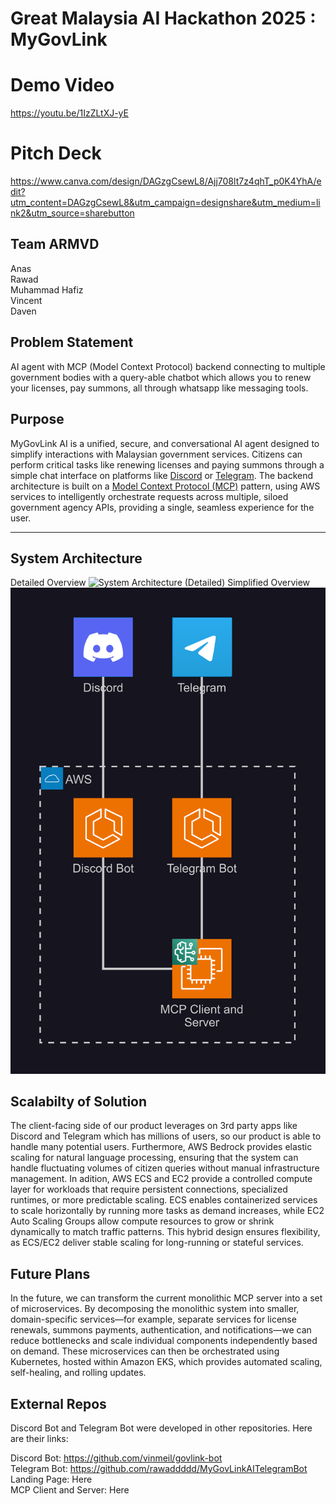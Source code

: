 # Great Malaysia AI Hackathon 2025 : MyGovLink

# Demo Video
https://youtu.be/1IzZLtXJ-yE

# Pitch Deck
https://www.canva.com/design/DAGzgCsewL8/Ajj708lt7z4qhT_p0K4YhA/edit?utm_content=DAGzgCsewL8&utm_campaign=designshare&utm_medium=link2&utm_source=sharebutton

## Team ARMVD
Anas <br>
Rawad <br>
Muhammad Hafiz <br>
Vincent <br>
Daven

## Problem Statement

AI agent with MCP (Model Context Protocol) backend connecting to multiple government bodies with a query-able chatbot which allows you to renew your licenses, pay summons, all through whatsapp like messaging tools.

## Purpose

MyGovLink AI is a unified, secure, and conversational AI agent designed to simplify interactions
with Malaysian government services. Citizens can perform critical tasks like renewing licenses
and paying summons through a simple chat interface on platforms like [Discord](https://t.me/telegram) or [Telegram](https://t.me/telegram).
The backend architecture is built on a [Model Context Protocol (MCP)](https://modelcontextprotocol.io/docs/getting-started/intro) pattern, using AWS
services to intelligently orchestrate requests across multiple, siloed government agency APIs,
providing a single, seamless experience for the user.

---

## System Architecture
Detailed Overview
![System Architecture (Detailed)](https://github.com/user-attachments/assets/32880479-d391-4e50-9e13-0421ab5b6a0e)
Simplified Overview
![System Architecture (Simplified](assets/govlinkai_system_architecture.png)

## Scalabilty of Solution

The client-facing side of our product leverages on 3rd party apps like Discord and Telegram which has millions of users, so our product is able to handle many potential users. Furthermore, AWS Bedrock provides elastic scaling for natural language processing, ensuring that the system can handle fluctuating volumes of citizen queries without manual infrastructure management. In adition, AWS ECS and EC2 provide a controlled compute layer for workloads that require persistent connections, specialized runtimes, or more predictable scaling. ECS enables containerized services to scale horizontally by running more tasks as demand increases, while EC2 Auto Scaling Groups allow compute resources to grow or shrink dynamically to match traffic patterns. This hybrid design ensures flexibility, as ECS/EC2 deliver stable scaling for long-running or stateful services. 

## Future Plans

In the future, we can transform the current monolithic MCP server into a set of microservices. By decomposing the monolithic system into smaller, domain-specific services—for example, separate services for license renewals, summons payments, authentication, and notifications—we can reduce bottlenecks and scale individual components independently based on demand. These microservices can then be orchestrated using Kubernetes, hosted within Amazon EKS, which provides automated scaling, self-healing, and rolling updates.  

## External Repos

Discord Bot and Telegram Bot were developed in other repositories. Here are their links: <br>

Discord Bot: https://github.com/vinmeil/govlink-bot <br>
Telegram Bot: https://github.com/rawaddddd/MyGovLinkAITelegramBot <br>
Landing Page: Here <br>
MCP Client and Server: Here <br>
